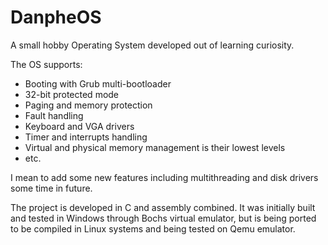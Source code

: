 # DanpheOS

A small hobby Operating System developed out of learning curiosity.

The OS supports:

- Booting with Grub multi-bootloader
- 32-bit protected mode
- Paging and memory protection
- Fault handling
- Keyboard and VGA drivers
- Timer and interrupts handling
- Virtual and physical memory management is their lowest levels
- etc.


I mean to add some new features including multithreading and disk drivers some time in future.

The project is developed in C and assembly combined. It was initially built and tested in Windows through Bochs virtual emulator, but is being ported to be compiled in Linux systems and being tested on Qemu emulator.
